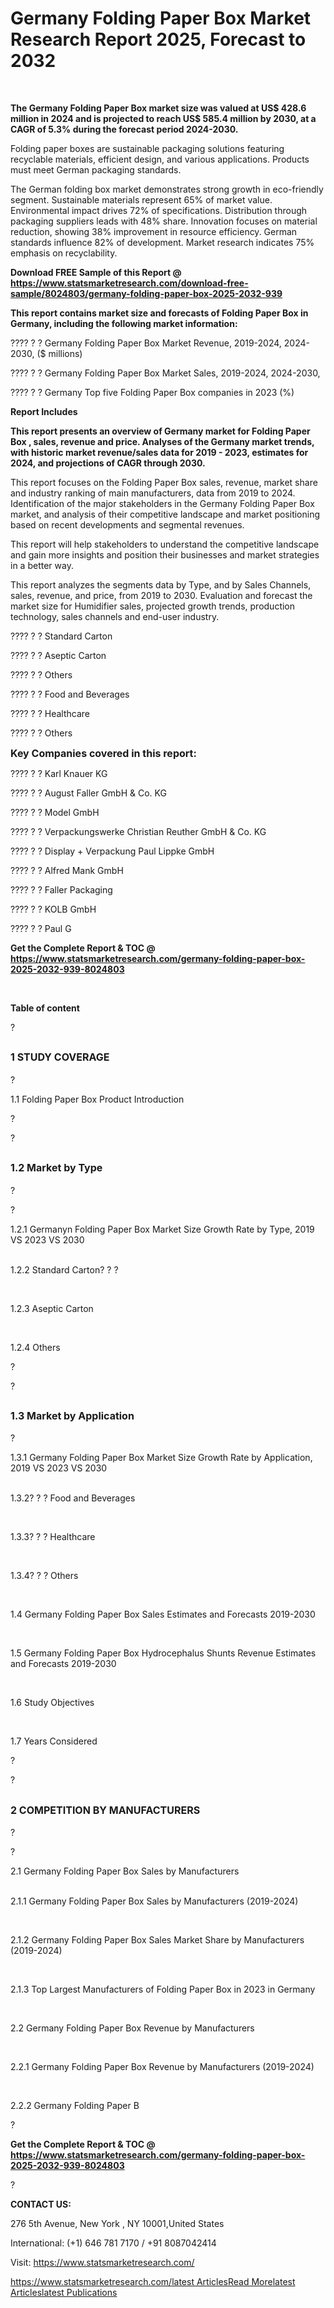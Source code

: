 <h1>Germany Folding Paper Box Market Research Report 2025, Forecast to 2032</h1><br/><p><strong>The Germany Folding Paper Box market size was valued at US$ 428.6 million in 2024 and is projected to reach US$ 585.4 million by 2030, at a <strong>CAGR</strong> of 5.3% during the forecast period 2024-2030.</strong></p>
 
 
 
 <p>Folding paper boxes are sustainable packaging solutions featuring recyclable materials, efficient design, and various applications. Products must meet German packaging standards.</p>
 
 
 
 <p>The German folding box market demonstrates strong growth in eco-friendly segment. Sustainable materials represent 65% of market value. Environmental impact drives 72% of specifications. Distribution through packaging suppliers leads with 48% share. Innovation focuses on material reduction, showing 38% improvement in resource efficiency. German standards influence 82% of development. Market research indicates 75% emphasis on recyclability.</p>
 
 
 
 <p><strong>Download FREE Sample of this Report @ <a href="https://www.statsmarketresearch.com/download-free-sample/8024803/germany-folding-paper-box-2025-2032-939">https://www.statsmarketresearch.com/download-free-sample/8024803/germany-folding-paper-box-2025-2032-939</a></strong></p>
 
 
 
 <p><strong>This report contains market size and forecasts of Folding Paper Box in Germany, including the following market information:</strong></p>
 
 
 
 <p>???? ? ? Germany Folding Paper Box Market Revenue, 2019-2024, 2024-2030, ($ millions)</p>
 
 
 
 <p>???? ? ? Germany Folding Paper Box Market Sales, 2019-2024, 2024-2030,</p>
 
 
 
 <p>???? ? ? Germany Top five Folding Paper Box companies in 2023 (%)</p>
 
 
 
 <p><strong>Report Includes</strong></p>
 
 
 
 <p><strong>This report presents an overview of Germany market for Folding Paper Box , sales, revenue and price. Analyses of the Germany market trends, with historic market revenue/sales data for 2019 - 2023, estimates for 2024, and projections of <strong>CAGR</strong> through 2030.</strong></p>
 
 
 
 <p>This report focuses on the Folding Paper Box sales, revenue, market share and industry ranking of main manufacturers, data from 2019 to 2024. Identification of the major stakeholders in the Germany Folding Paper Box market, and analysis of their competitive landscape and market positioning based on recent developments and segmental revenues.</p>
 
 
 
 <p>This report will help stakeholders to understand the competitive landscape and gain more insights and position their businesses and market strategies in a better way.</p>
 
 
 
 <p>This report analyzes the segments data by Type, and by Sales Channels, sales, revenue, and price, from 2019 to 2030. Evaluation and forecast the market size for Humidifier sales, projected growth trends, production technology, sales channels and end-user industry.</p>
 
 
 
 <p>???? ? ? Standard Carton</p>
 
 
 
 <p>???? ? ? Aseptic Carton</p>
 
 
 
 <p>???? ? ? Others</p>
 
 
 
 <p>???? ? ? Food and Beverages</p>
 
 
 
 <p>???? ? ? Healthcare</p>
 
 
 
 <p>???? ? ? Others</p>
 
 
 
 <p><span style="font-size:16px"><strong>Key Companies covered in this report:</strong></span></p>
 
 
 
 <p>???? ? ? Karl Knauer KG</p>
 
 
 
 <p>???? ? ? August Faller GmbH & Co. KG</p>
 
 
 
 <p>???? ? ? Model GmbH</p>
 
 
 
 <p>???? ? ? Verpackungswerke Christian Reuther GmbH & Co. KG</p>
 
 
 
 <p>???? ? ? Display + Verpackung Paul Lippke GmbH</p>
 
 
 
 <p>???? ? ? Alfred Mank GmbH</p>
 
 
 
 <p>???? ? ? Faller Packaging</p>
 
 
 
 <p>???? ? ? KOLB GmbH</p>
 
 
 
 <p>???? ? ? Paul G</p>
 
 
 
 <div><b>Get the Complete Report & TOC @ <a href="https://www.statsmarketresearch.com/germany-folding-paper-box-2025-2032-939-8024803">https://www.statsmarketresearch.com/germany-folding-paper-box-2025-2032-939-8024803</a></b></div>
 
 
 
 <p><br />
 
 <b>Table of content</b></p>
 
 
 
 <p>? </p>
 
 
 
 <h2><span style="font-size:16px"><strong>1 STUDY COVERAGE</strong></span></h2>
 
 
 
 <p>? </p>
 
 
 
 <p>1.1 Folding Paper Box Product Introduction</p>
 
 
 
 <p>? </p>
 
 
 
 <p>? </p>
 
 
 
 <h2><span style="font-size:16px"><strong>1.2 Market by Type</strong></span></h2>
 
 
 
 <p>? </p>
 
 
 
 <p>? </p>
 
 
 
 <p>1.2.1 Germanyn Folding Paper Box Market Size Growth Rate by Type, 2019 VS 2023 VS 2030<br />
 
 <br />
 
 1.2.2 Standard Carton? ? ? <br />
 
 <br />
 
 1.2.3 Aseptic Carton<br />
 
 <br />
 
 1.2.4 Others<br />
 
 ? </p>
 
 
 
 <p>? </p>
 
 
 
 <h2><span style="font-size:16px"><strong>1.3 Market by Application</strong></span></h2>
 
 
 
 <p>? </p>
 
 
 
 <p>1.3.1 Germany Folding Paper Box Market Size Growth Rate by Application, 2019 VS 2023 VS 2030<br />
 
 <br />
 
 1.3.2? ? ? Food and Beverages<br />
 
 <br />
 
 1.3.3? ? ? Healthcare<br />
 
 <br />
 
 1.3.4? ? ? Others<br />
 
 <br />
 
 1.4 Germany Folding Paper Box Sales Estimates and Forecasts 2019-2030<br />
 
 <br />
 
 1.5 Germany Folding Paper Box Hydrocephalus Shunts Revenue Estimates and Forecasts 2019-2030<br />
 
 <br />
 
 1.6 Study Objectives<br />
 
 <br />
 
 1.7 Years Considered</p>
 
 
 
 <p>? </p>
 
 
 
 <p>? </p>
 
 
 
 <h2><span style="font-size:16px"><strong>2 COMPETITION BY MANUFACTURERS</strong></span></h2>
 
 
 
 <p>? </p>
 
 
 
 <p>? </p>
 
 
 
 <p>2.1 Germany Folding Paper Box Sales by Manufacturers<br />
 
 <br />
 
 2.1.1 Germany Folding Paper Box Sales by Manufacturers (2019-2024)<br />
 
 <br />
 
 2.1.2 Germany Folding Paper Box Sales Market Share by Manufacturers (2019-2024)<br />
 
 <br />
 
 2.1.3 Top Largest Manufacturers of Folding Paper Box in 2023 in Germany<br />
 
 <br />
 
 2.2 Germany Folding Paper Box Revenue by Manufacturers<br />
 
 <br />
 
 2.2.1 Germany Folding Paper Box Revenue by Manufacturers (2019-2024)<br />
 
 <br />
 
 2.2.2 Germany Folding Paper B</p>
 
 
 
 <p>? </p>
 
 
 
 <div><b>Get the Complete Report & TOC @ <a href="https://www.statsmarketresearch.com/germany-folding-paper-box-2025-2032-939-8024803">https://www.statsmarketresearch.com/germany-folding-paper-box-2025-2032-939-8024803</a></b></div>
 
 
 
 <p>? </p>
 
 
 
 <p><b>CONTACT US:</b><br />
 
 276 5th Avenue, New York , NY 10001,United States<br />
 
 International: (+1) 646 781 7170 / +91 8087042414<br />
 
 Visit: <a href="https://www.statsmarketresearch.com/">https://www.statsmarketresearch.com/</a><br />
 
 <a href="https://gyeongbokgung.com">https://www.statsmarketresearch.com/</a><a href="https://hallyeomaritime.com">latest Articles</a><a href="https://jingwansa.com">Read More</a><a href="https://nguoiviet.jp/">latest Articles</a><a href="https://www.intelmarketresearch.com/">latest Publications</a></p>